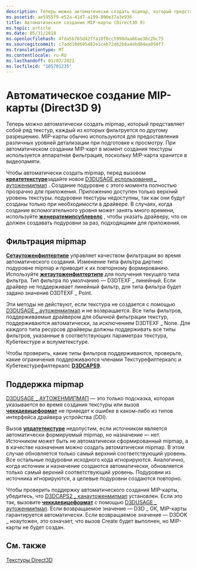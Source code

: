 ```yaml
---
description: Теперь можно автоматически создать mipmap, который представляет собой ряд текстур, каждый из которых фильтруется по другому разрешению.
ms.assetid: ae5955f9-e52a-41d7-a199-800e37a3e936
title: Автоматическое создание MIP-карты (Direct3D 9)
ms.topic: article
ms.date: 05/31/2018
ms.openlocfilehash: 4fda5b765d42ffa10f8cc5998daa66ae36c2bc75
ms.sourcegitcommit: c7add10d695482e1ceb72d62b8a4ebd84ea050f7
ms.translationtype: MT
ms.contentlocale: ru-RU
ms.lasthandoff: 01/07/2021
ms.locfileid: "105701235"
---
```

# <a name="automatic-generation-of-mipmaps-direct3d-9"></a>Автоматическое создание MIP-карты (Direct3D 9)

Теперь можно автоматически создать mipmap, который представляет собой ряд текстур, каждый из которых фильтруется по другому разрешению. MIP-карты обычно используются для предоставления различных уровней детализации при подготовке к просмотру. При автоматическом создании MIP-карт в момент создания текстуры используется аппаратная фильтрация, поскольку MIP-карта хранится в видеопамяти.

Чтобы автоматически создать mipmap, перед вызовом [**креатетекстуре**](/windows/desktop/api)задайте новое [D3DUSAGE использования \_ аутоженмипмап](d3dusage.md) . Создание подуровне с этого момента полностью прозрачно для приложения. Приложению доступен только верхний уровень текстуры. подуровни текстуры недоступны, так как они будут созданы только при необходимости в драйвере. В случаях, когда создание вспомогательного уровня может занять много времени, используйте [**женератемипсублевелс**](/windows/win32/api/d3d9helper/nf-d3d9helper-idirect3dbasetexture9-generatemipsublevels) , чтобы указать драйверу, что он должен создавать подуровни за раз, подходящими для приложения.

## <a name="mipmap-filtering"></a>Фильтрация mipmap

[**Сетаутоженфилтертипе**](/windows/desktop/api) управляет качеством фильтрации во время автоматического создания. Изменение типа фильтра диртиес подуровне mipmap и приводит к их повторному формированию. Используйте [**жетаутоженфилтертипе**](/windows/win32/api/d3d9helper/nf-d3d9helper-idirect3dbasetexture9-getautogenfiltertype) для получения текущего типа фильтра. Тип фильтра по умолчанию — D3DTEXF \_ линейный. Если драйвер не поддерживает линейный фильтр, для типа фильтра будет задано значение D3DTEXF \_ Point.

Эти методы не действуют, если текстура не создается с помощью [D3DUSAGE \_ аутоженмипмап](d3dusage.md) и не возвращается. Все типы фильтров, поддерживаемые драйвером для обычной фильтрации текстур, поддерживаются автоматически, за исключением D3DTEXF \_ None. Для каждого типа ресурсов драйверы должны поддерживать все типы фильтров, указанные в соответствующих параметрах текстура, Кубетекстуре и волуметекстуре.

Чтобы проверить, какие типы фильтров поддерживаются, проверьте, какие ограничения поддерживаются членами Текстурефилтеркапс и Кубетекстурефилтеркапс [**D3DCAPS9**](/windows/desktop/api/D3D9Caps/ns-d3d9caps-d3dcaps9).

## <a name="mipmap-support"></a>Поддержка mipmap

[D3DUSAGE \_ АУТОЖЕНМИПМАП](d3dusage.md) — это только подсказка, которая указывается во время создания текстуры или вызов [**чеккдевицеформат**](/windows/win32/api/d3d9/nf-d3d9-idirect3d9-checkdeviceformat) не приведет к ошибке в каком-либо из типов интерфейса драйвера устройства (DDI).

Вызов [**упдатетекстуре**](/windows/win32/api/d3d9helper/nf-d3d9helper-idirect3ddevice9-updatetexture) недопустим, если источником является автоматически формируемый mipmap, но назначение — нет. Источником может быть не автоматически сформированный mipmap, а в качестве назначения можно создать автоматически mipmap. В этом случае обновляется только самый верхний соответствующий уровень. Все остальные подуровни исходного кода игнорируются. Аналогично, когда источник и назначение создаются автоматически, обновляется только самый верхний соответствующий уровень. Подуровни из источника игнорируются, а целевые подуровни создаются повторно.

Чтобы проверить поддержку автоматического создания MIP-карты, убедитесь, что [D3DCAPS2 \_ канаутоженмипмап](d3dcaps2.md) установлен. Если это так, вызовите [**чеккдевицеформат**](/windows/win32/api/d3d9/nf-d3d9-idirect3d9-checkdeviceformat) с помощью [D3DUSAGE \_ аутоженмипмап](d3dusage.md). Если возвращаемое значение — D3D \_ ОК, MIP-карты гарантируется автоматически. Если возвращаемое значение — D3DOK \_ ноаутожен, это означает, что вызов Create будет выполнен, но MIP-карты не будет создан.

## <a name="related-topics"></a>См. также

<dl> <dt>

[Текстуры Direct3D](direct3d-textures.md)
</dt> </dl>

 

 
